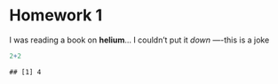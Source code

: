 Homework 1
================

I was reading a book on **helium**… I couldn’t put it *down* —-this is a
joke

``` r
2+2
```

    ## [1] 4
